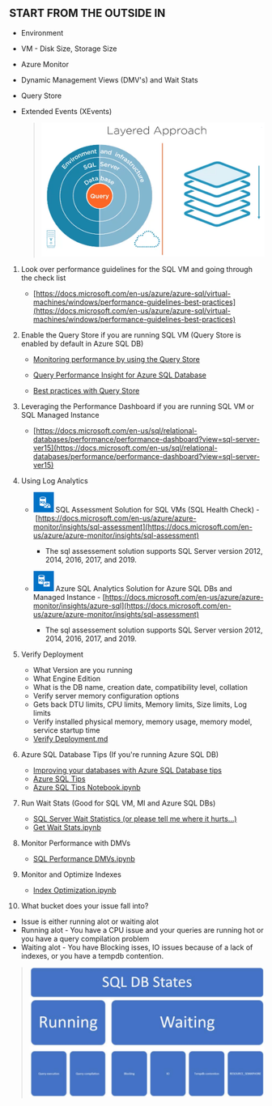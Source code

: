 ## START FROM THE OUTSIDE IN

- Environment
    
- VM - Disk Size, Storage Size
    
- Azure Monitor
    
- Dynamic Management Views (DMV's) and Wait Stats
    
- Query Store
    
- Extended Events (XEvents)
    
    > ![Layered Approach](https://github.com/danielgoldszmit/SQLMonitoring-Optimization/blob/main/Assets/SQLOptimizationLayeredApproach.PNG)
    

1. Look over performance guidelines for the SQL VM and going through the check list
    
    - [https://docs.microsoft.com/en-us/azure/azure-sql/virtual-machines/windows/performance-guidelines-best-practices](https://docs.microsoft.com/en-us/azure/azure-sql/virtual-machines/windows/performance-guidelines-best-practices)
2. Enable the Query Store if you are running SQL VM (Query Store is enabled by default in Azure SQL DB)
    
    - [Monitoring performance by using the Query Store](https://docs.microsoft.com/en-us/sql/relational-databases/performance/monitoring-performance-by-using-the-query-store?view=sql-server-ver15)
        
    - [Query Performance Insight for Azure SQL Database](https://docs.microsoft.com/en-us/azure/azure-sql/database/query-performance-insight-use)
        
    - [Best practices with Query Store](https://docs.microsoft.com/en-us/sql/relational-databases/performance/best-practice-with-the-query-store?view=sql-server-ver15)
        

3. Leveraging the Performance Dashboard if you are running SQL VM or SQL Managed Instance
    
    - [https://docs.microsoft.com/en-us/sql/relational-databases/performance/performance-dashboard?view=sql-server-ver15](https://docs.microsoft.com/en-us/sql/relational-databases/performance/performance-dashboard?view=sql-server-ver15)
4. Using Log Analytics
    
    - ![SQL Assessment Solution](https://github.com/danielgoldszmit/SQLMonitoring-Optimization/blob/main/Assets/sqlassessment.png) SQL Assessment Solution for SQL VMs (SQL Health Check) - [https://docs.microsoft.com/en-us/azure/azure-monitor/insights/sql-assessment](https://docs.microsoft.com/en-us/azure/azure-monitor/insights/sql-assessment)
        
        - The sql assessement solution supports SQL Server version 2012, 2014, 2016, 2017, and 2019.
    - ![SQL Assessment Solution](https://github.com/danielgoldszmit/SQLMonitoring-Optimization/blob/main/Assets/azuresqllanalyitcs.png) Azure SQL Analytics Solution for Azure SQL DBs and Managed Instance - [https://docs.microsoft.com/en-us/azure/azure-monitor/insights/azure-sql](https://docs.microsoft.com/en-us/azure/azure-monitor/insights/sql-assessment)
        
        - The sql assessement solution supports SQL Server version 2012, 2014, 2016, 2017, and 2019.
5. Verify Deployment
    
    - What Version are you running
    - What Engine Edition
    - What is the DB name, creation date, compatibility level, collation
    - Verify server memory configuration options
    - Gets back DTU limits, CPU limits, Memory limits, Size limits, Log limits
    - Verify installed physical memory, memory usage, memory model, service startup time
    - [Verify Deployment.md](https://github.com/danielgoldszmit/SQLMonitoring-Optimization/blob/main/1.VerifyDeployment.md)
6. Azure SQL Database Tips (If you're running Azure SQL DB)
    
    - [Improving your databases with Azure SQL Database tips](https://techcommunity.microsoft.com/t5/azure-sql/improving-your-databases-with-azure-sql-database-tips/ba-p/2094678) 
    - [Azure SQL Tips](https://github.com/microsoft/azure-sql-tips)
    - [Azure SQL Tips Notebook.ipynb](https://github.com/danielgoldszmit/SQLMonitoring-Optimization/blob/main/2.AzureSQLDBTips.ipynb)
7. Run Wait Stats (Good for SQL VM, MI and Azure SQL DBs)
    
    - [SQL Server Wait Statistics (or please tell me where it hurts…)](https://www.sqlskills.com/blogs/paul/wait-statistics-or-please-tell-me-where-it-hurts/)
    - [Get Wait Stats.ipynb](.\3.GetWaitStats.ipynb)
8. Monitor Performance with DMVs
    
    - [SQL Performance DMVs.ipynb](.\4.SQLPerformanceDMVs.ipynb)
9. Monitor and Optimize Indexes
    
    - [Index Optimization.ipynb](.\5.IndexOptimization.ipynb)
10. What bucket does your issue fall into? 

- Issue is either running alot or waiting alot
- Running alot - You have a CPU issue and your queries are running hot or you have a query compilation problem
- Waiting alot - You have Blocking isses, IO issues because of a lack of indexes, or you have a tempdb contention.

 > ![Layered Approach](https://github.com/danielgoldszmit/SQLMonitoring-Optimization/blob/main/Assets/buckets.png)

